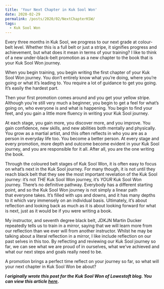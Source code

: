 ```yaml
---
title: 'Your Next Chapter in Kuk Sool Won'
date: 2020-02-29
permalink: /posts/2020/02/NextChapterKSW/
tags:
  - Kuk Sool Won
---
```

Every three months in Kuk Sool, we progress to our next grade at colour-belt level. Whether this is a full belt or just a stripe, it signifies progress and achievement, but what does it mean in terms of your training? I like to think of a new under-black-belt promotion as a new chapter to the book that is your Kuk Sool Won journey.

When you begin training, you begin writing the first chapter of your Kuk Sool Won journey.&nbsp;You don’t entirely know what you’re doing, where you’re going or what it’s leading to. You require a lot of guidance to get you going. It’s easily the hardest part.

Then your first promotion comes around and&nbsp;you get your yellow stripe. Although you’re&nbsp;still very much a beginner, you begin to get&nbsp;a feel for what’s going on, who everyone is and what is happening. You begin to find your feet, and you gain a little more fluency in writing your Kuk Sool journey.

At each stage, you gain more, you discover more, and you improve. You gain confidence, new skills, and new abilities both mentally and physically. You grow as a martial artist, and this often reflects in who you are as a person in everyday life too. You become a better person. At every stage and every promotion, more depth and outcome become evident in your Kuk Sool journey, and you are responsible for it all. After all, you are the one writing the book.

Through the coloured belt stages of Kuk Sool Won, it is often easy to focus on&nbsp;what’s next in the Kuk Sool journey. For many though, it is not until they reach black belt that they see the most important revelation of the Kuk Sool journey: it’s not&nbsp;<em>THE&nbsp;</em>Kuk Sool&nbsp;Won journey, it’s&nbsp;<em>YOUR&nbsp;</em>Kuk Sool Won journey.&nbsp;There’s no definitive pathway.&nbsp;Everybody has a different starting point, and so the Kuk Sool Won journey is not simply a linear path that&nbsp;everyone takes. It’s filled with ups and downs, and it has many depths to it which vary&nbsp;immensely on an individual basis. Ultimately, it’s about reflection and looking back as much&nbsp;as it is about looking forward for what is next, just as it would be if you were writing a book.

My instructor, and seventh degree black belt, JDKJN Martin Ducker repeatedly tells us to train in a mirror, saying that we will learn more from our reflection than we ever will from another instructor. Whilst he may be talking about a literal reflection in a mirror, I like include reflection on our past selves in this too. By reflecting and reviewing our Kuk Sool journey so far, we can see what we are proud of in ourselves, what&nbsp;we’ve achieved&nbsp;and what our next steps and goals really need to be.

A promotion brings a perfect time reflect on your journey so far, so what will your next chapter in Kuk Sool Won be about?</p>

<em><strong>I originally wrote this post for the Kuk Sool Won of Lowestoft blog. You can view this article <a href="https://kuksoolwonlowestoft.co.uk/your-next-chapter-in-kuk-sool-won/">here</a>.</strong></em>